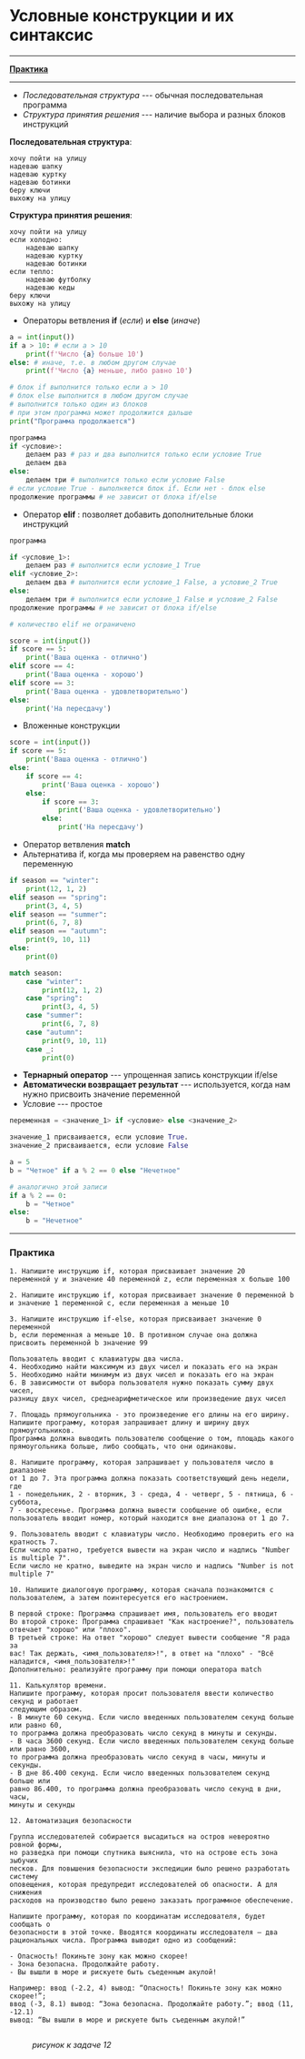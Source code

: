 # Условные конструкции и их синтаксис

***

[**Практика**](uslovnye-konstrukcii-i-ikh-sintaksis.md#praktika)

***

* _Последовательная структура_ --- обычная последовательная программа
* _Структура принятия решения_ --- наличие выбора и разных блоков инструкций

**Последовательная структура**:

```
хочу пойти на улицу
надеваю шапку
надеваю куртку
надеваю ботинки
беру ключи
выхожу на улицу
```

**Структура принятия решения**:

```
хочу пойти на улицу
если холодно:
	надеваю шапку
	надеваю куртку
	надеваю ботинки
если тепло:
	надеваю футболку
	надеваю кеды
беру ключи
выхожу на улицу
```

* Операторы ветвления **if** (_если_) и **else** (_иначе_)

```python
a = int(input())
if a > 10: # если a > 10
	print(f'Число {a} больше 10')
else: # иначе, т.е. в любом другом случае
	print(f'Число {a} меньше, либо равно 10')

# блок if выполнится только если a > 10
# блок else выполнится в любом другом случае
# выполнится только один из блоков
# при этом программа может продолжится дальше
print("Программа продолжается")

программа
if <условие>:
	делаем раз # раз и два выполнится только если условие True
	делаем два
else:
	делаем три # выполнится только если условие False
# если условие True - выполняется блок if. Если нет - блок else
продолжение программы # не зависит от блока if/else
```

* Оператор **elif** : позволяет добавить дополнительные блоки инструкций

```python
программа

if <условие_1>: 
	делаем раз # выполнится если условие_1 True
elif <условие_2>:
	делаем два # выполнится если условие_1 False, а условие_2 True
else:
	делаем три # выполнится если условие_1 False и условие_2 False
продолжение программы # не зависит от блока if/else

# количество elif не ограничено
```

```python
score = int(input())
if score == 5:
	print('Ваша оценка - отлично')
elif score == 4:
	print('Ваша оценка - хорошо')
elif score == 3:
	print('Ваша оценка - удовлетворительно')
else:
	print('На пересдачу')
```

* Вложенные конструкции

```python
score = int(input())
if score == 5:
	print('Ваша оценка - отлично')
else:
	if score == 4:
		print('Ваша оценка - хорошо')
	else:
		if score == 3:
			print('Ваша оценка - удовлетворительно')
		else:
			print('На пересдачу')
```

* Оператор ветвления **match**
* Альтернатива if, когда мы проверяем на равенство одну переменную

```python
if season == "winter":
	print(12, 1, 2)
elif season == "spring":
	print(3, 4, 5)
elif season == "summer":
	print(6, 7, 8)
elif season == "autumn":
	print(9, 10, 11)
else:
	print(0)
```

```python
match season:
	case "winter":
		print(12, 1, 2)
	case "spring":
		print(3, 4, 5)
	case "summer":
		print(6, 7, 8)
	case "autumn":
		print(9, 10, 11)
	case _:
		print(0)
```

* **Тернарный оператор** --- упрощенная запись конструкции if/else
* **Автоматически возвращает результат** --- используется, когда нам нужно присвоить значение переменной
* Условие --- простое

```python
переменная = <значение_1> if <условие> else <значение_2>

значение_1 присваивается, если условие True. 
значение_2 присваивается, если условие False
```

```python
a = 5
b = "Четное" if a % 2 == 0 else "Нечетное"

# аналогично этой записи
if a % 2 == 0:
    b = "Четное"
else:
    b = "Нечетное"
```

***

### Практика

```
1. Напишите инструкцию if, которая присваивает значение 20
переменной y и значение 40 переменной z, если переменная x больше 100

2. Напишите инструкцию if, которая присваивает значение 0 переменной b
и значение 1 переменной c, если переменная a меньше 10

3. Напишите инструкцию if-else, которая присваивает значение 0 переменной
b, если переменная a меньше 10. В противном случае она должна
присвоить переменной b значение 99
```

```
Пользователь вводит с клавиатуры два числа.
4. Необходимо найти максимум из двух чисел и показать его на экран
5. Необходимо найти минимум из двух чисел и показать его на экран
6. В зависимости от выбора пользователя нужно показать сумму двух чисел,
разницу двух чисел, среднеарифметическое или произведение двух чисел
```

```
7. Площадь прямоугольника - это произведение его длины на его ширину.
Напишите программу, которая запрашивает длину и ширину двух прямоугольников.
Программа должна выводить пользователю сообщение о том, площадь какого
прямоугольника больше, либо сообщать, что они одинаковы.

8. Напишите программу, которая запрашивает у пользователя число в диапазоне
от 1 до 7. Эта программа должна показать соответствующий день недели, где
1 - понедельник, 2 - вторник, 3 - среда, 4 - четверг, 5 - пятница, 6 - суббота,
7 - воскресенье. Программа должна вывести сообщение об ошибке, если
пользователь вводит номер, который находится вне диапазона от 1 до 7.
```

```
9. Пользователь вводит с клавиатуры число. Необходимо проверить его на кратность 7.
Если число кратно, требуется вывести на экран число и надпись "Number is multiple 7".
Если число не кратно, выведите на экран число и надпись "Number is not multiple 7"
```

```
10. Напишите диалоговую программу, которая сначала познакомится с
пользователем, а затем поинтересуется его настроением.

В первой строке: Программа спрашивает имя, пользователь его вводит
Во второй строке: Программа спрашивает "Как настроение?", пользователь 
отвечает "хорошо" или "плохо". 
В третьей строке: На ответ "хорошо" следует вывести сообщение "Я рада за 
вас! Так держать, <имя_пользователя>!", в ответ на "плохо" - "Всё 
наладится, <имя_пользователя>!"
Дополнительно: реализуйте программу при помощи оператора match
```

```
11. Калькулятор времени.
Напишите программу, которая просит пользователя ввести количество секунд и работает
следующим образом.
- В минуте 60 секунд. Если число введенных пользователем секунд больше или равно 60,
то программа должна преобразовать число секунд в минуты и секунды.
- В часа 3600 секунд. Если число введенных пользователем секунд больше или равно 3600,
то программа должна преобразовать число секунд в часы, минуты и секунды.
- В дне 86.400 секунд. Если число введенных пользователем секунд больше или
равно 86.400, то программа должна преобразовать число секунд в дни, часы, 
минуты и секунды
```

```
12. Автоматизация безопасности

Группа исследователей собирается высадиться на остров невероятно ровной формы,
но разведка при помощи спутника выяснила, что на острове есть зона зыбучих
песков. Для повышения безопасности экспедиции было решено разработать систему
оповещения, которая предупредит исследователей об опасности. А для снижения
расходов на производство было решено заказать программное обеспечение.

Напишите программу, которая по координатам исследователя, будет сообщать о
безопасности в этой точке. Вводятся координаты исследователя — два
рациональных числа. Программа выводит одно из сообщений:

- Опасность! Покиньте зону как можно скорее!   
- Зона безопасна. Продолжайте работу.
- Вы вышли в море и рискуете быть съеденным акулой!

Например: ввод (-2.2, 4) вывод: “Опасность! Покиньте зону как можно скорее!”;
ввод (-3, 8.1) вывод: “Зона безопасна. Продолжайте работу.”; ввод (11, -12.1)
вывод: “Вы вышли в море и рискуете быть съеденным акулой!”
```

<figure><img src="../.gitbook/assets/task_8_if_else.png" alt=""><figcaption><p> <em>рисунок к задаче 12</em></p></figcaption></figure>

